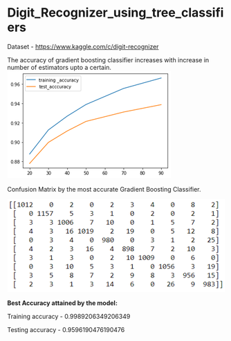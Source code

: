 # Digit_Recognizer_using_tree_classifiers

Dataset - https://www.kaggle.com/c/digit-recognizer

The accuracy of gradient boosting classifier increases with increase in number of estimators upto a certain.
![](images/gbc.png)

Confusion Matrix by the most accurate Gradient Boosting Classifier.

![](images/confusion_matrix.png)



**Best Accuracy attained by the model:**

Training accuracy - 0.9989206349206349

Testing accuracy - 0.9596190476190476
